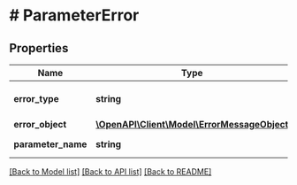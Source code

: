 # # ParameterError

## Properties

Name | Type | Description | Notes
------------ | ------------- | ------------- | -------------
**error_type** | **string** | type of error like ValidationError | [optional]
**error_object** | [**\OpenAPI\Client\Model\ErrorMessageObject**](ErrorMessageObject.md) |  | [optional]
**parameter_name** | **string** | name of the parameter. | [optional]

[[Back to Model list]](../../README.md#models) [[Back to API list]](../../README.md#endpoints) [[Back to README]](../../README.md)

